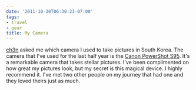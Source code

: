 ```yaml
---
date: '2011-10-30T06:30:23-07:00'
tags:
- travel
- gear
title: My Camera
---
```


[ch3n](https://ch3n.tumblr.com/) asked me which camera I used to take pictures in South Korea. The camera that I've used for the last half year is the [Canon PowerShot S95](https://www.amazon.com/Canon-PowerShot-S95-Stabilized-3-0-Inch/dp/B003ZSHNGS). It's a remarkable camera that takes stellar pictures. I've been complimented on how great my pictures look, but my secret is this magical device. I highly recommend it. I've met two other people on my journey that had one and they loved theirs just as much.
